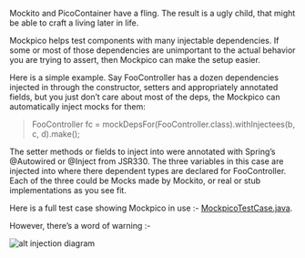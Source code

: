 Mockito and PicoContainer have a fling. The result is a ugly child, that might be able to craft a living later in life.

Mockpico helps test components with many injectable dependencies. If some or most of those dependencies are unimportant to the actual behavior you are trying to assert, then Mockpico can make the setup easier.

Here is a simple example. Say FooController has a dozen dependencies injected in through the constructor, setters and appropriately annotated fields, but you just don’t care about most of the deps, the Mockpico can automatically inject mocks for them:

> FooController fc = mockDepsFor(FooController.class).withInjectees(b, c, d).make();

The setter methods or fields to inject into were annotated with Spring’s @Autowired or @Inject from JSR330. The three variables in this case are injected into where there dependent types are declared for FooController. Each of the three could be Mocks made by Mockito, or real or stub implementations as you see fit.

Here is a full test case showing Mockpico in use :- 
[MockpicoTestCase.java](blob/master/src/test/java/com/thoughtworks/mockpico/MockpicoTestCase.java).

However, there’s a word of warning :-

![alt injection diagram](raw/master/src/graffle/injection-diag.png "Collaborators Are Better")